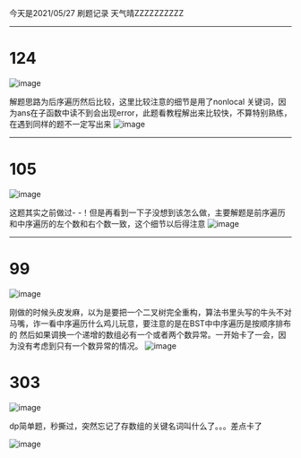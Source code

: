 今天是2021/05/27 刷题记录 天气晴ZZZZZZZZZZ
***
# 124 
![image](https://user-images.githubusercontent.com/84114842/119762774-eb9fc400-bee0-11eb-9823-c5bb319a278e.png)

解题思路为后序遍历然后比较，这里比较注意的细节是用了nonlocal 关键词，因为ans在子函数中读不到会出现error，此题看教程解出来比较快，不算特别熟练，在遇到同样的题不一定写出来
![image](https://user-images.githubusercontent.com/84114842/119762961-3faaa880-bee1-11eb-826d-f810aed260cb.png)

***
# 105
![image](https://user-images.githubusercontent.com/84114842/119763008-581ac300-bee1-11eb-84cf-0a4e9b4df121.png)

这题其实之前做过- -！但是再看到一下子没想到该怎么做，主要解题是前序遍历和中序遍历的左个数和右个数一致，这个细节以后得注意
![image](https://user-images.githubusercontent.com/84114842/119763308-dd05dc80-bee1-11eb-969c-b61794b41013.png)

***

# 99
![image](https://user-images.githubusercontent.com/84114842/119763470-2d7d3a00-bee2-11eb-9e46-0ae16b55aef1.png)

刚做的时候头皮发麻，以为是要把一个二叉树完全重构，算法书里头写的牛头不对马嘴，诈一看中序遍历什么鸡儿玩意，要注意的是在BST中中序遍历是按顺序排布的
然后如果调换一个递增的数组必有一个或者两个数异常。一开始卡了一会，因为没有考虑到只有一个数异常的情况。
![image](https://user-images.githubusercontent.com/84114842/119763686-906ed100-bee2-11eb-84ec-9cee358fc235.png)

# 303
![image](https://user-images.githubusercontent.com/84114842/119798143-726a9600-bf0d-11eb-975f-26534f955a32.png)

dp简单题，秒撕过，突然忘记了存数组的关键名词叫什么了。。。差点卡了

![image](https://user-images.githubusercontent.com/84114842/119798261-9037fb00-bf0d-11eb-875e-3c8b88b7602d.png)
